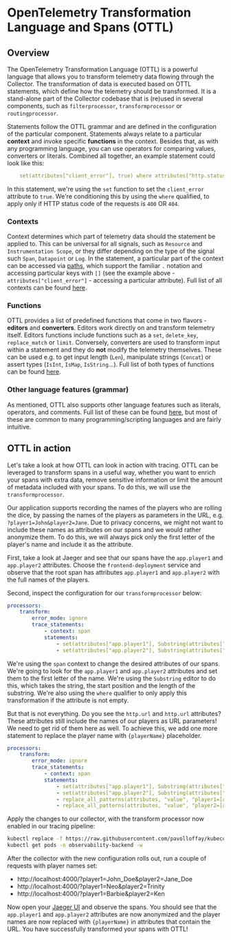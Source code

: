 # OpenTelemetry Transformation Language and Spans (OTTL)

## Overview

The OpenTelemetry Transformation Language (OTTL) is a powerful language that allows you to transform telemetry data flowing through the Collector. The transformation of data is executed based on OTTL statements, which define how the telemetry should be transformed. It is a stand-alone part of the Collector codebase that is (re)used in several components, such as `filterprocessor`, `transformprocessor` or `routingprocessor`. 

Statements follow the OTTL grammar and are defined in the configuration of the particular component. Statements always relate to a particular **context** and invoke specific **functions** in the context. Besides that, as with any programming language, you can use operators for comparing values, converters or literals. Combined all together, an example statement could look like this:

```yaml
    set(attributes["client_error"], true) where attributes["http.status"] == 400 or attributes["http.status"] == 404
```

In this statement, we're using the `set` function to set the `client_error` attribute to `true`. We're conditioning this by using the `where` qualified, to apply only if HTTP status code of the requests is `400` OR `404`.

### Contexts

Context determines which part of telemetry data should the statement be applied to. This can be universal for all signals, such as `Resource` and `Instrumentation Scope`, or they differ depending on the type of the signal such `Span`, `Datapoint` or `Log`. In the statement, a particular part of the context can be accessed via [paths](https://github.com/open-telemetry/opentelemetry-collector-contrib/blob/main/pkg/ottl/LANGUAGE.md#paths), which support the familiar `.` notation and accessing particular keys with `[]` (see the example above - `attributes["client_error"]` - accessing a particular attribute). Full list of all contexts can be found [here](https://github.com/open-telemetry/opentelemetry-collector-contrib/tree/main/pkg/ottl#getting-started).

### Functions

OTTL provides a list of predefined functions that come in two flavors - **editors** and **converters**. Editors work directly on and transform telemetry itself. Editors functions include functions such as a `set`, `delete_key`, `replace_match` or `limit`. Conversely, converters are used to transform input within a statement and they do **not** modify the telemetry themselves. These can be used e.g. to get input length (`Len`), manipulate strings (`Concat`) or assert types (`IsInt`, `IsMap`, `IsString`...). Full list of both types of functions can be found [here](https://github.com/open-telemetry/opentelemetry-collector-contrib/tree/main/pkg/ottl/ottlfuncs#ottl-functions). 

### Other language features (grammar)

As mentioned, OTTL also supports other language features such as literals, operators, and comments. Full list of these can be found [here](https://github.com/open-telemetry/opentelemetry-collector-contrib/blob/main/pkg/ottl/LANGUAGE.md#paths), but most of these are common to many programming/scripting languages and are fairly intuitive.

## OTTL in action

Let's take a look at how OTTL can look in action with tracing. OTTL can be leveraged to transform spans in a useful way, whether you want to enrich your spans with extra data, remove sensitive information or limit the amount of metadata included with your spans. To do this, we will use the `transformprocessor`. 

Our application supports recording the names of the players who are rolling the dice, by passing the names of the players as parameters in the URL, e.g. `?player1=John&player2=Jane`. Due to privacy concerns, we might not want to include these names as attributes on our spans and we would rather anonymize them. To do this, we will always pick only the first letter of the player's name and include it as the attribute.

First, take a look at Jaeger and see that our spans have the `app.player1` and `app.player2` attributes. Choose the `frontend-deployment` service and observe that the root span has attributes `app.player1` and `app.player2` with the full names of the players.

Second, inspect the configuration for our `transformprocessor` below:

```yaml
processors:
    transform:
        error_mode: ignore
        trace_statements:
            - context: span
            statements:
                - set(attributes["app.player1"], Substring(attributes["app.player1"], 0, 1)) where attributes["app.player1"] != ""
                - set(attributes["app.player2"], Substring(attributes["app.player2"], 0, 1)) where attributes["app.player2"] != ""
```

We're using the `span` context to change the desired attributes of our spans. We're going to look for the `app.player1` and `app.player2` attributes and set them to the first letter of the name. We're using the `Substring` editor to do this, which takes the string, the start position and the length of the substring. We're also using the `where` qualifier to only apply this transformation if the attribute is not empty.

But that is not everything. Do you see the `http.url` and `http.url` attributes? These attributes still include the names of our players as URL parameters! We need to get rid of them here as well. To achieve this, we add one more statement to replace the player name with `{playerName}` placeholder.

```yaml
processors:
    transform:
        error_mode: ignore
        trace_statements:
            - context: span
            statements:
                - set(attributes["app.player1"], Substring(attributes["app.player1"], 0, 1)) where attributes["app.player1"] != ""
                - set(attributes["app.player2"], Substring(attributes["app.player2"], 0, 1)) where attributes["app.player2"] != ""
                - replace_all_patterns(attributes, "value", "player1=[a-zA-Z]*", "player1={playerName}")
                - replace_all_patterns(attributes, "value", "player2=[a-zA-Z]*", "player2={playerName}")

```

Apply the changes to our collector, with the transform processor now enabled in our tracing pipeline:

```bash
kubectl replace -f https://raw.githubusercontent.com/pavolloffay/kubecon-eu-2024-opentelemetry-kubernetes-tracing-tutorial/main/backend/07-collector.yaml
kubectl get pods -n observability-backend -w
```

After the collector with the new configuration rolls out, run a couple of requests with player names set:
- http://localhost:4000/?player1=John_Doe&player2=Jane_Doe
- http://localhost:4000/?player1=Neo&player2=Trinity
- http://localhost:4000/?player1=Barbie&player2=Ken

Now open your [Jaeger UI](http://localhost:16686/) and observe the spans. You should see that the `app.player1` and `app.player2` attributes are now anonymized and the player names are now replaced with `{playerName}` in attributes that contain the URL. You have successfully transformed your spans with OTTL!